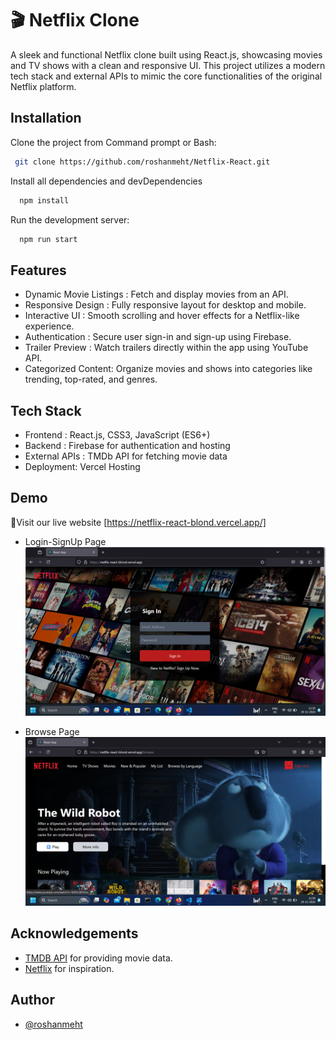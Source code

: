 
#  🎬 Netflix Clone

A sleek and functional Netflix clone built using React.js, showcasing movies and TV shows with a clean and responsive UI. This project utilizes a modern tech stack and external APIs to mimic the core functionalities of the original Netflix platform.


## Installation

Clone the project from Command prompt or Bash:

```bash
 git clone https://github.com/roshanmeht/Netflix-React.git
```
Install all dependencies and devDependencies
```bash
  npm install
```
Run the development server:
```bash
  npm run start
```
    
## Features

- Dynamic Movie Listings : Fetch and display movies from an API.
- Responsive Design : Fully responsive layout for desktop and mobile.
- Interactive UI : Smooth scrolling and hover effects for a Netflix-like experience.
- Authentication : Secure user sign-in and sign-up using Firebase.
- Trailer Preview : Watch trailers directly within the app using YouTube API.
- Categorized Content: Organize movies and shows into categories like trending, top-rated, and genres.



## Tech Stack

- Frontend : React.js, CSS3, JavaScript (ES6+)
- Backend : Firebase for authentication and hosting
- External APIs : TMDb API for fetching movie data
- Deployment: Vercel Hosting

## Demo

👋Visit our live website [https://netflix-react-blond.vercel.app/]

- Login-SignUp Page
![Login-Signup Page](https://github.com/roshanmeht/Netflix-React/blob/main/Screenshot%20(7).png?raw=true)

- Browse Page
![Browse Page](https://github.com/roshanmeht/Netflix-React/blob/main/Screenshot%20(12).png?raw=true)



## Acknowledgements

 - [TMDB API](https://www.themoviedb.org/) for providing movie data.
 - [Netflix](https://www.netflix.com/browse) for inspiration.




## Author

- [@roshanmeht](https://github.com/roshanmeht)


